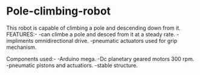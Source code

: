 # Pole-climbing-robot
This robot is capable of climbing a pole and descending down from it. 
FEATURES:-
-can climbe a pole and desced from it at a steady rate.
-impliments omnidirectional drive.
-pneumatic actuators used for grip mechanism.

Components used:-
-Arduino mega.
-Dc planetary geared motors 300 rpm.
-pneumatic pistons and actuatiors.
-stable structure.
